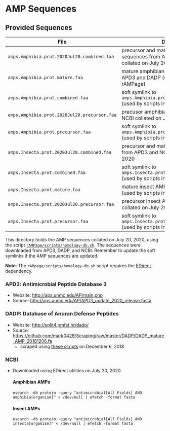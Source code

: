 # AMP Sequences

## Provided Sequences

| File | Description |
|------|-------------|
|`amps.Amphibia.prot.2020Jul20.combined.faa` | precursor and mature amphibian AMP sequences from APD3, DADP, and NCBI collated on July 20, 2020|
|`amps.Amphibia.prot.mature.faa` | mature amphibian AMP sequences from APD3 and DADP (used by scripts in rAMPage)|
|`amps.Amphibia.prot.combined.faa` | soft symlink to `amps.Amphibia.prot.2020Jul20.combined.faa` (used by scripts in rAMPage)|
|`amps.Amphibia.prot.2020Jul20.precursor.faa` | precusor amphibian AMP sequences from NCBI collated on July 20, 2020 |
|`amps.Amphibia.prot.precursor.faa` | soft symlink to `amps.Amphibia.prot.2020Jul20.precursor.faa` (used by scripts in rAMPage)|
|`amps.Insecta.prot.2020Jul20.combined.faa` | precursor and mature insect AMP sequences from APD3 and NCBI collated on July 20, 2020|
|`amps.Insecta.prot.combined.faa` | soft symlink to `amps.Insecta.prot.2020Jul20.combined.faa` (used by scripts in rAMPage)|
|`amps.Insecta.prot.mature.faa` | mature insect AMP sequences from APD3 (used by scripts in rAMPage)|
|`amps.Insecta.prot.2020Jul20.precursor.faa` | precursor insect AMP sequences from NCBI collated on July 20, 2020|
|`amps.Insecta.prot.precursor.faa` | soft symlink to `amps.Insecta.prot.2020Jul20.precursor.faa` (used by scripts in rAMPage)|

This directory holds the AMP sequences collated on July 20, 2020, using the script [`rAMPage/scripts/homology-db.sh`](../scripts/helpers/homology-db.sh). The sequences were downloaded from APD3, DADP, and NCBI. Remember to update the soft symlinks if the AMP sequences are updated.

**Note**: The `rAMpage/scripts/homology-db.sh` script requires the [EDirect](https://www.ncbi.nlm.nih.gov/books/NBK179288/) dependency.

### APD3: Antimicrobial Peptide Database 3

* Website: http://aps.unmc.edu/AP/main.php
* Source: http://aps.unmc.edu/AP/APD3_update_2020_release.fasta

### DADP: Database of Anuran Defense Peptides

* Website: http://split4.pmfst.hr/dadp/
* Source: https://github.com/mark0428/Scraping/raw/master/DADP/DADP_mature_AMP_20181206.fa
	* scraped using [these scripts](https://github.com/mark0428/Scraping/tree/master/DADP) on December 6, 2018

### NCBI

* Downloaded using EDirect utilities on July 20, 2020.

	#### Amphibian AMPs
	```shell
	esearch -db protein -query "antimicrobial[All Fields] AND amphibia[organism]" < /dev/null | efetch -format fasta 
	```

	#### Insect AMPs
	```shell
	esearch -db protein -query "antimicrobial[All Fields] AND insecta[organism]" < /dev/null | efetch -format fasta 
	```
